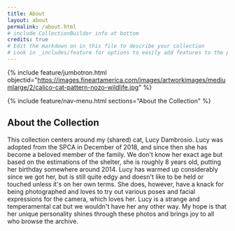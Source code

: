 ```yaml
---
title: About
layout: about
permalink: /about.html
# include CollectionBuilder info at bottom
credits: true
# Edit the markdown on in this file to describe your collection
# Look in _includes/feature for options to easily add features to the page
---
```


{% include feature/jumbotron.html objectid="https://images.fineartamerica.com/images/artworkimages/mediumlarge/2/calico-cat-pattern-nozo-wildlife.jpg" %}

{% include feature/nav-menu.html sections="About the Collection" %}

## About the Collection

This collection centers around my (shared) cat, Lucy Dambrosio. Lucy was adopted from the SPCA in December of 2018, and since then she has become a beloved member of the family. We don't know her exact age but based on the estimations of the shelter, she is roughly 8 years old, putting her birthday somewhere around 2014. Lucy has warmed up considerably since we got her, but is still quite edgy and doesn't like to be held or touched unless it's on her own terms. She does, however, have a knack for being photographed and loves to try out various poses and facial expressions for the camera, which loves her.
Lucy is a strange and temperamental cat but we wouldn't have her any other way. My hope is that her unique personality shines through these photos and brings joy to all who browse the archive.
